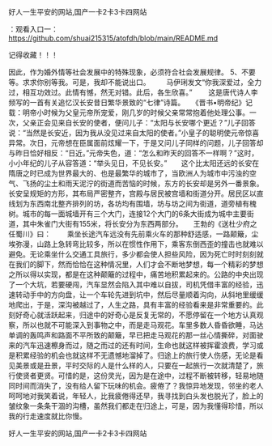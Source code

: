 好人一生平安的网站,国产一卡2卡3卡四网站

：观看入口一：https://github.com/shuai215315/atofdh/blob/main/README.md


记得收藏！！！



因此，作为婚外情等社会发展中的特殊现象，必须符合社会发展规律。
	5、不要等。求求你别等我。可是，我却不能说出口。
　　马伊琍发文“你我深爱过，全力过，相互功效过。此情有憾，然无对错。此后，各生欣喜。”
　　这是唐代诗人李频写的一首有关追忆汉长安昔日繁华景致的“七律”诗篇。　　《晋书•明帝纪》记载：明帝小时候为父皇元帝所宠爱，刚几岁的时候父亲常常抱着他处理公事。一次，父亲正会见来自长安的使者，便问儿子：“太阳与长安哪个更近？”儿子回答说：“当然是长安近，因为我从没见过来自太阳的使者。”小皇子的聪明使元帝惊喜异常。次日，元帝想在臣属面前炫耀一下，于是又问儿子同样的问题，儿子回答却与昨日恰好相反：“日近。”元帝失色，道：“怎么和昨天的回答不一样啊？”这时，小小年纪的儿子从容答道：“举头见日，不见长安。”　　这个比太阳还远的长安在隋唐之时已成为世界最大的、也是最繁华的城市了，当欧洲人为城市中污浊的空气、飞扬的尘土和雨天泥泞的街道而苦恼的时候，东方的长安却是另外一番景象。长安呈规矩的方形，其布局严密整齐，宫殿与居民被宫墙和街道分开。居民区以直线划为东西南北整齐排列的坊，各坊均有围墙，坊与坊之间为街道，道旁植有槐树。城市的每一面城墙开有三个大门，连接12个大门的6条大街成为城中主要街道，其中朱雀门大街有155米，将长安分为东西两部分。　　王勃的《送杜少府之任蜀川》曰：
　　乘坐长途汽车远没有先前乘火车的那种舒适感，一路颠簸，尘埃弥漫，山路上急转弯比较多，所以在惯性作用下，乘客东倒西歪的撞击也就难以避免。无论乘坐什么交通工具旅行，多少都会使人担些风险，因为死亡时时刻刻就在我们的脚下，然而恰恰在这种情况里，人们才会不断地梦想，每一个精彩的梦想之所以得以实现，都是在这种颠簸的过程中，痛苦地积累起来的。公路的中央出现了一个大坑，若要硬闯，汽车显然会陷入其中难以自拔，司机凭借丰富的经验，迅速转动手中的方向盘，让一个车轮先进到坑中，然后尽量顺着沟向，从斜地里缓缓地爬出，于是，深沟被越过了，人生之路，具有丰富的经验看来是非常重要的。此刻好奇心就活跃起来，归途中的好奇心是反复无常的，不愿停留在一个地方认真观察，所以也就不可能深入到事物之中，而是走马观花。车里多数人昏昏欲睡，马达单调的轰鸣声和路面不平所致的颠簸，早已把走马观花的那一丝心情撕碎，对面驶来的汽车迅速檫身而过，随之而过的还有时间，生命也就这样被挥霍浪费，学习或是积累经验的机会也就这样不无遗憾地溜掉了。归途上的旅行使人伤感，无论是看见美景或是丑景，平时交际的人是什么样的人，只要在一起旅行一次就清楚了，旅行使贤者更贤。可惜的是，这份灵光，因为是在途中，过程不断被转移，轻易地随同时间而消失了，没有给人留下玩味的机会。疲倦了？我惊异地发现，邻坐的老人呵呵地对我笑着说，年轻人，比我疲倦得还早，我寻找到白头发也脱光了，脸上的皱纹象一条条干涸的沟槽，虽然我们都走在归途上，可是，因为我懂得珍惜，所以我的行走速度就比你慢。







好人一生平安的网站,国产一卡2卡3卡四网站
